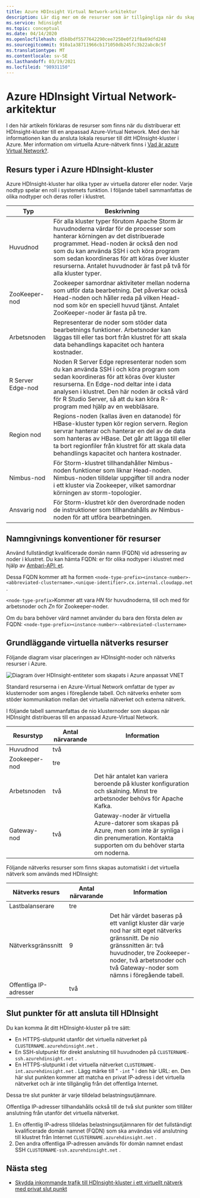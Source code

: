 ```yaml
---
title: Azure HDInsight Virtual Network-arkitektur
description: Lär dig mer om de resurser som är tillgängliga när du skapar ett HDInsight-kluster i en Azure-Virtual Network.
ms.service: hdinsight
ms.topic: conceptual
ms.date: 04/14/2020
ms.openlocfilehash: d5b8bdf5577642290cee7250e0f21f8a69dfd248
ms.sourcegitcommit: 910a1a38711966cb171050db245fc3b22abc8c5f
ms.translationtype: MT
ms.contentlocale: sv-SE
ms.lasthandoff: 03/19/2021
ms.locfileid: "98931150"
---
```

# <a name="azure-hdinsight-virtual-network-architecture"></a>Azure HDInsight Virtual Network-arkitektur

I den här artikeln förklaras de resurser som finns när du distribuerar ett HDInsight-kluster till en anpassad Azure-Virtual Network. Med den här informationen kan du ansluta lokala resurser till ditt HDInsight-kluster i Azure. Mer information om virtuella Azure-nätverk finns i [Vad är azure Virtual Network?](../virtual-network/virtual-networks-overview.md).

## <a name="resource-types-in-azure-hdinsight-clusters"></a>Resurs typer i Azure HDInsight-kluster

Azure HDInsight-kluster har olika typer av virtuella datorer eller noder. Varje nodtyp spelar en roll i systemets funktion. I följande tabell sammanfattas de olika nodtyper och deras roller i klustret.

| Typ | Beskrivning |
| --- | --- |
| Huvudnod |  För alla kluster typer förutom Apache Storm är huvudnoderna värdar för de processer som hanterar körningen av det distribuerade programmet. Head-noden är också den nod som du kan använda SSH i och köra program som sedan koordineras för att köras över kluster resurserna. Antalet huvudnoder är fast på två för alla kluster typer. |
| ZooKeeper-nod | Zookeeper samordnar aktiviteter mellan noderna som utför data bearbetning. Det påverkar också Head-noden och håller reda på vilken Head-nod som kör en speciell huvud tjänst. Antalet ZooKeeper-noder är fasta på tre. |
| Arbetsnoden | Representerar de noder som stöder data bearbetnings funktioner. Arbetsnoder kan läggas till eller tas bort från klustret för att skala data behandlings kapacitet och hantera kostnader. |
| R Server Edge-nod | Noden R Server Edge representerar noden som du kan använda SSH i och köra program som sedan koordineras för att köras över kluster resurserna. En Edge-nod deltar inte i data analysen i klustret. Den här noden är också värd för R Studio Server, så att du kan köra R-program med hjälp av en webbläsare. |
| Region nod | Regions-noden (kallas även en datanode) för HBase-kluster typen kör region servern. Region servrar hanterar och hanterar en del av de data som hanteras av HBase. Det går att lägga till eller ta bort regionfiler från klustret för att skala data behandlings kapacitet och hantera kostnader.|
| Nimbus-nod | För Storm-klustret tillhandahåller Nimbus-noden funktioner som liknar Head-noden. Nimbus-noden tilldelar uppgifter till andra noder i ett kluster via Zookeeper, vilket samordnar körningen av storm-topologier. |
| Ansvarig nod | För Storm-klustret kör den överordnade noden de instruktioner som tillhandahålls av Nimbus-noden för att utföra bearbetningen. |

## <a name="resource-naming-conventions"></a>Namngivnings konventioner för resurser

Använd fullständigt kvalificerade domän namn (FQDN) vid adressering av noder i klustret. Du kan hämta FQDN: er för olika nodtyper i klustret med hjälp av [Ambari-API: et](hdinsight-hadoop-manage-ambari-rest-api.md).

Dessa FQDN kommer att ha formen `<node-type-prefix><instance-number>-<abbreviated-clustername>.<unique-identifier>.cx.internal.cloudapp.net` .

`<node-type-prefix>`Kommer att vara *HN* för huvudnoderna,  till och med för arbetsnoder och *Zn* för Zookeeper-noder.

Om du bara behöver värd namnet använder du bara den första delen av FQDN: `<node-type-prefix><instance-number>-<abbreviated-clustername>`

## <a name="basic-virtual-network-resources"></a>Grundläggande virtuella nätverks resurser

Följande diagram visar placeringen av HDInsight-noder och nätverks resurser i Azure.

![Diagram över HDInsight-entiteter som skapats i Azure anpassat VNET](./media/hdinsight-virtual-network-architecture/hdinsight-vnet-diagram.png)

Standard resurserna i en Azure-Virtual Network omfattar de typer av klusternoder som anges i föregående tabell. Och nätverks enheter som stöder kommunikation mellan det virtuella nätverket och externa nätverk.

I följande tabell sammanfattas de nio klusternoder som skapas när HDInsight distribueras till en anpassad Azure-Virtual Network.

| Resurstyp | Antal närvarande | Information |
| --- | --- | --- |
|Huvudnod | två |    |
|Zookeeper-nod | tre | |
|Arbetsnoden | två | Det här antalet kan variera beroende på kluster konfiguration och skalning. Minst tre arbetsnoder behövs för Apache Kafka.  |
|Gateway-nod | två | Gateway-noder är virtuella Azure-datorer som skapas på Azure, men som inte är synliga i din prenumeration. Kontakta supporten om du behöver starta om noderna. |

Följande nätverks resurser som finns skapas automatiskt i det virtuella nätverk som används med HDInsight:

| Nätverks resurs | Antal närvarande | Information |
| --- | --- | --- |
|Lastbalanserare | tre | |
|Nätverksgränssnitt | 9 | Det här värdet baseras på ett vanligt kluster där varje nod har sitt eget nätverks gränssnitt. De nio gränssnitten är: två huvudnoder, tre Zookeeper-noder, två arbetsnoder och två Gateway-noder som nämns i föregående tabell. |
|Offentliga IP-adresser | två |    |

## <a name="endpoints-for-connecting-to-hdinsight"></a>Slut punkter för att ansluta till HDInsight

Du kan komma åt ditt HDInsight-kluster på tre sätt:

- En HTTPS-slutpunkt utanför det virtuella nätverket på `CLUSTERNAME.azurehdinsight.net` .
- En SSH-slutpunkt för direkt anslutning till huvudnoden på `CLUSTERNAME-ssh.azurehdinsight.net` .
- En HTTPS-slutpunkt i det virtuella nätverket `CLUSTERNAME-int.azurehdinsight.net` . Lägg märke till " `-int` " i den här URL: en. Den här slut punkten kommer att matcha en privat IP-adress i det virtuella nätverket och är inte tillgänglig från det offentliga Internet.

Dessa tre slut punkter är varje tilldelad belastningsutjämnare.

Offentliga IP-adresser tillhandahålls också till de två slut punkter som tillåter anslutning från utanför det virtuella nätverket.

1. En offentlig IP-adress tilldelas belastningsutjämnaren för det fullständigt kvalificerade domän namnet (FQDN) som ska användas vid anslutning till klustret från Internet `CLUSTERNAME.azurehdinsight.net` .
1. Den andra offentliga IP-adressen används för domän namnet endast SSH `CLUSTERNAME-ssh.azurehdinsight.net` .

## <a name="next-steps"></a>Nästa steg

- [Skydda inkommande trafik till HDInsight-kluster i ett virtuellt nätverk med privat slut punkt](https://azure.microsoft.com/blog/secure-incoming-traffic-to-hdinsight-clusters-in-a-vnet-with-private-endpoint/)
